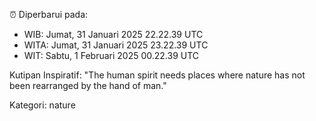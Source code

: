 ⏰ Diperbarui pada:
- WIB: Jumat, 31 Januari 2025 22.22.39 UTC
- WITA: Jumat, 31 Januari 2025 23.22.39 UTC
- WIT: Sabtu, 1 Februari 2025 00.22.39 UTC

Kutipan Inspiratif:
"The human spirit needs places where nature has not been rearranged by the hand of man."


Kategori: nature

